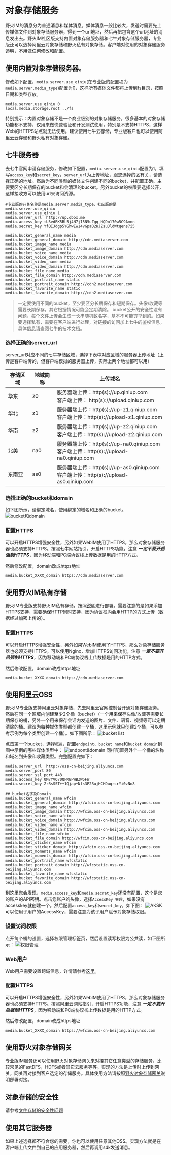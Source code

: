 # 对象存储服务
野火IM的消息分为普通消息和媒体消息。媒体消息一般比较大，发送时需要先上传媒体文件到对象存储服务器，得到一个url地址，然后再把包含这个url地址的消息发出去。野火IM社区版支持内置对象存储服务器和七牛对象存储服务器，专业版还可以选择阿里云对象存储和野火私有对象存储。客户端对使用的对象存储服务透明，不用做任何修改和配置。

## 使用内置对象存储服务器。
修改如下配置，```media.server.use_qiniu```(在专业版的配置项为```media.server.media_type```)配置为0，这样所有媒体文件都将上传到fs目录，按照日期和类型存放。
```
media.server.use_qiniu 0
local.media.storage.root ../fs
```
特别提示：内置对象存储不是一个商业级别的对象存储服务，很多基本的对象存储功能都不支持，仅用来做快速验证和开发测试使用，特别是不支持HTTPS，这样Web的HTTPS站点就无法使用。建议使用七牛云存储，专业版客户也可以使用阿里云云存储和野火私有对象存储。

## 七牛服务器
去七牛官网申请存储服务，修改如下配置，```media.server.use_qiniu```配置为1，填写```access_key```和```secret_key```，```server_url```为上传地址，跟您选择的区有关，请选择正确的地址。然后为不同类型的媒体文件创建不同的bucket，并配置正确。主要要区分长期保存的bucket和会清理的bucket。另外bucket的权限要选择公开，这样接收方可以使用url来访问资源。
```
#专业版的开关名称是media.server.media_type，社区版的是media.server.use_qiniu
media.server.use_qiniu 1
media.server_url  http://up.qbox.me
media.access_key tU3vdBK5BL5j4N7jI5N5uZgq_HQDo170w5C9Amnn
media.secret_key YfQIJdgp5YGhwEw14vGpaD2HJZsuJldWtqens7i5

media.bucket_general_name media
media.bucket_general_domain http://cdn.mediaserver.com
media.bucket_image_name media
media.bucket_image_domain http://cdn.mediaserver.com
media.bucket_voice_name media
media.bucket_voice_domain http://cdn.mediaserver.com
media.bucket_video_name media
media.bucket_video_domain http://cdn.mediaserver.com
media.bucket_file_name media
media.bucket_file_domain http://cdn.mediaserver.com
media.bucket_portrait_name static
media.bucket_portrait_domain http://cdn2.mediaserver.com
media.bucket_favorite_name static
media.bucket_favorite_domain http://cdn2.mediaserver.com
```
> 一定要使用不同的bucket，至少要区分长期保存和短期保存。头像/收藏等需要长期保存，其它根据情况可能会定期清除。
> bucket公开的安全性没有问题，每个文件上传会生成一长串随机数名字，基本不可能穷举到的。如果要选择私有，需要在客户端进行处理，对链接的访问加上七牛的鉴权信息，具体信息请查阅七牛的技术文档。

### 选择正确的server_url
server_url对应不同的七牛存储区域，选择下表中对应区域的服务器上传地址（上传是客户端传的，但客户端模拟的服务器上传，实际上两个地址都可以用）

|  存储区域   | 地域简称  | 上传域名 |
|  ----  | ----  | ---- |
| 华东 | z0 | 服务器端上传：http(s)://up.qiniup.com <br> 客户端上传： http(s)://upload.qiniup.com |
| 华北 | z1 | 服务器端上传：http(s)://up-z1.qiniup.com <br> 客户端上传：http(s)://upload-z1.qiniup.com |
| 华南 | z2 | 服务器端上传：http(s)://up-z2.qiniup.com <br> 客户端上传：http(s)://upload-z2.qiniup.com |
| 北美 | na0 | 服务器端上传：http(s)://up-na0.qiniup.com <br> 客户端上传：http(s)://upload-na0.qiniup.com |
| 东南亚 | as0 | 服务器端上传：http(s)://up-as0.qiniup.com <br> 客户端上传：http(s)://upload-as0.qiniup.com |

### 选择正确的bucket和domain
如下图所示，请绑定域名，使用绑定的域名和正确的bucket。
![bucket和domain](./assert/qiniu_bucket_domain.jpeg)

### 配置HTTPS
可以开启HTTPS增强安全性，另外如果WebIM使用了HTTPS，那么对象存储服务器也必须支持HTTPS。按照七牛网站指引，开启HTTPS功能，注意 ***一定不要开启强制HTTPS***，因为移动端和PC端协议栈上传数据是用的HTTP方式。

然后修改配置，domain改成https地址
```
media.bucket_XXXX_domain https://cdn.mediaserver.com
```

## 使用野火IM私有存储
野火IM专业版支持野火IM私有存储，按照[说明](https://github.com/wildfirechat/WF-minio)进行部署。需要注意的是如果添加HTTPS支持，需要确保HTTP同时支持，因为协议栈内会用HTTP的方式上传（数据经过加密上传的）。

### 配置HTTPS
可以开启HTTPS增强安全性，另外如果WebIM使用了HTTPS，那么对象存储服务器也必须支持HTTPS。可以使用Nginx，增加HTTPS访问功能，注意 ***一定不要开启强制HTTPS***，因为移动端和PC端协议栈上传数据是用的HTTP方式。

然后修改配置，domain改成https地址
```
media.bucket_XXXX_domain https://cdn.mediaserver.com
```

## 使用阿里云OSS
野火IM专业版支持阿里云对象存储，先去阿里云官网控制台开通对象存储服务。然后在同一个区域内创建至少2个桶（bucket）（一个用来保存头像/收藏等需要长期保存的桶，另外一个用来保存会话内发送的图片、文件、语音、视频等可以定期清除的桶。建议为每种媒体类型都创建一个桶，这里示例就只创建2个桶，可以参考示例为每个类型创建一个桶）。如下图所示：
![bucket list](./assert/aliyun_oss_bucket_list.png)

点击第一个bucket，选择```概览```，配置```endpoint```、```bucket name```和```bucket domain```到图中示例的哪些媒体类型中：
![endpont&domain](./assert/aliyun_oss_endpoint_bucket_domain.png)
同样配置另外个一个桶的名称和域名到头像和收藏类型。完整配置完如下：
```
media.server_url  http://oss-cn-beijing.aliyuncs.com
media.server_port 80
media.server_ssl_port 443
media.access_key 0M7YVO70QPKBPWBZW5FW
media.secret_key ZrBsSST++1Qjap+Nfs3P2BujHCHDuqrsrYi0zNn8

## bucket名字及Domain
media.bucket_general_name wfcim
media.bucket_general_domain http://wfcim.oss-cn-beijing.aliyuncs.com
media.bucket_image_name wfcim
media.bucket_image_domain http://wfcim.oss-cn-beijing.aliyuncs.com
media.bucket_voice_name wfcim
media.bucket_voice_domain http://wfcim.oss-cn-beijing.aliyuncs.com
media.bucket_video_name wfcim
media.bucket_video_domain http://wfcim.oss-cn-beijing.aliyuncs.com
media.bucket_file_name wfcim
media.bucket_file_domain http://wfcim.oss-cn-beijing.aliyuncs.com
media.bucket_sticker_name wfcim
media.bucket_sticker_domain http://wfcim.oss-cn-beijing.aliyuncs.com
media.bucket_moments_name wfcim
media.bucket_moments_domain http://wfcim.oss-cn-beijing.aliyuncs.com
media.bucket_portrait_name wfcstatic
media.bucket_portrait_domain http://wfcstatic.oss-cn-beijing.aliyuncs.com
media.bucket_favorite_name wfcstatic
media.bucket_favorite_domain http://wfcstatic.oss-cn-beijing.aliyuncs.com
```
到这里您会发现，```media.access_key```和```media.secret_key```还没有配置，这个是您的账户的API密钥。点击您账户的头像，选择```AccessKey 管理```，如果没有accesskey就创建一个。然后配置```access_key```和```secret_key```，如下图：
![AKSK](./assert/aliyun_oss_aksk.png)
可以使用子用户的AccessKey，需要注意为该子用户赋予对象存储权限。

### 设置访问权限
点开每个桶的设置，选择权限管理标签页，然后设置读写权限为公共读，如下图所示：
![权限管理](./assert/aliyun_oss_bucket_privacy.png)

### Web用户
Web用户需要设置跨域信息，详情请参考[这里](https://help.aliyun.com/document_detail/44199.htm)。

### 配置HTTPS
可以开启HTTPS增强安全性，另外如果WebIM使用了HTTPS，那么对象存储服务器也必须支持HTTPS。按照阿里云网站指引，开启HTTPS功能，注意 ***一定不要开启强制HTTPS***，因为移动端和PC端协议栈上传数据是用的HTTP方式。

然后修改配置，domain改成https地址
```
media.bucket_XXXX_domain https://wfcim.oss-cn-beijing.aliyuncs.com
```

## 使用野火对象存储网关
专业版IM服务还可以使用野火对象存储网关来对接其它任意类型的存储服务，比较常见的FastDFS，HDFS或者其它云服务等等。实现的方法是上传时上传到网关，网关再对接到客户选定的存储服务。具体使用方法请按照[野火对象存储网关](https://github.com/wildfirechat/wf-oss-gateway)说明部署对接。

## 对象存储的安全性
请参考[文件存储的安全性问题](../blogs/文件存储的安全性问题.html)

## 使用其它服务器
如果上述选择都不符合您的需要，你也可以使用任意其他OSS。实现方法就是在客户端上传文件到自己的应用服务器，然后再调用sdk发送消息。

